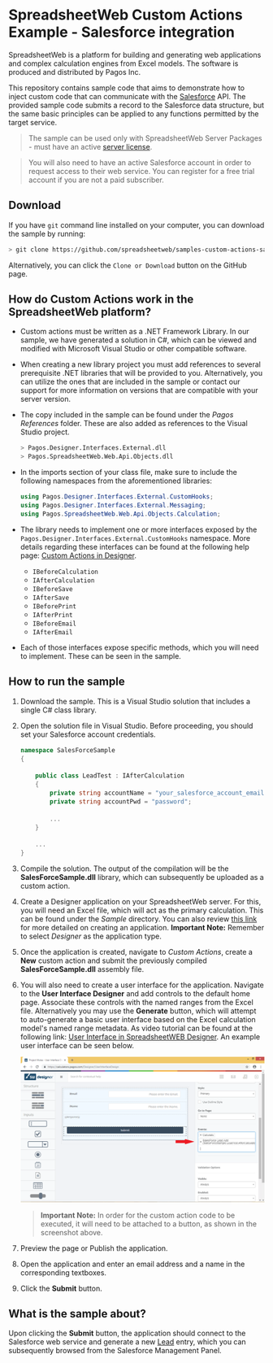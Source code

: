 # SpreadsheetWeb Custom Actions Example - Salesforce integration

SpreadsheetWeb is a platform for building and generating web applications and complex calculation engines from Excel models. The software is produced and distributed by Pagos Inc.

This repository contains sample code that aims to demonstrate how to inject custom code that can communicate with the [Salesforce](https://www.salesforce.com) API. The provided sample code submits a record to the Salesforce data structure, but the same basic principles can be applied to any functions permitted by the target service.

> The sample can be used only with SpreadsheetWeb Server Packages - must have an active [server license](https://www.spreadsheetweb.com/server-pricing/).

> You will also need to have an active Salesforce account in order to request access to their web service. You can register for a free trial account if you are not a paid subscriber.

## Download

If you have `git` command line installed on your computer, you can download the sample by running:

```bash
> git clone https://github.com/spreadsheetweb/samples-custom-actions-salesforce
```

Alternatively, you can click the `Clone or Download` button on the GitHub page.

## How do Custom Actions work in the SpreadsheetWeb platform?

- Custom actions must be written as a .NET Framework Library. In our sample, we have generated a solution in C#, which can be viewed and modified with Microsoft Visual Studio or other compatible software.
- When creating a new library project you must add references to several prerequisite .NET libraries that will be provided to you. Alternatively, you can utilize the ones that are included in the sample or contact our support for more information on versions that are compatible with your server version.
- The copy included in the sample can be found under the _Pagos References_ folder. These are also added as references to the Visual Studio project.

    ```bash
    > Pagos.Designer.Interfaces.External.dll
    > Pagos.SpreadsheetWeb.Web.Api.Objects.dll
    ```

- In the imports section of your class file, make sure to include the following namespaces from the aforementioned libraries:

    ```C#
    using Pagos.Designer.Interfaces.External.CustomHooks;
    using Pagos.Designer.Interfaces.External.Messaging;
    using Pagos.SpreadsheetWeb.Web.Api.Objects.Calculation;
    ```

- The library needs to implement one or more interfaces exposed by the `Pagos.Designer.Interfaces.External.CustomHooks` namespace. More details regarding these interfaces can be found at the following help page: [Custom Actions in Designer](https://pagosinc.atlassian.net/wiki/spaces/SSWEB/pages/501186561/Custom+Actions+in+Designer).

    - `IBeforeCalculation`
    - `IAfterCalculation`
    - `IBeforeSave`
    - `IAfterSave`
    - `IBeforePrint`
    - `IAfterPrint`
    - `IBeforeEmail`
    - `IAfterEmail`

- Each of those interfaces expose specific methods, which you will need to implement. These can be seen in the sample.

## How to run the sample

1. Download the sample. This is a Visual Studio solution that includes a single C# class library.
2. Open the solution file in Visual Studio. Before proceeding, you should set your Salesforce account credentials.

    ```C#
    namespace SalesForceSample
    {
    
        public class LeadTest : IAfterCalculation
        {
            private string accountName = "your_salesforce_account_email";
            private string accountPwd = "password";
            
            ...
        }
        
        ...
    }    
    ```
3. Compile the solution. The output of the compilation will be the **SalesForceSample.dll** library, which can subsequently be uploaded as a custom action.
4. Create a Designer application on your SpreadsheetWeb server. For this, you will need an Excel file, which will act as the primary calculation. This can be found under the _Sample_ directory. You can also review [this link](https://pagosinc.atlassian.net/wiki/spaces/SSWEB/pages/35954/Custom+Applications) for more detailed on creating an application. **Important Note:** Remember to select  _Designer_ as the application type.
5. Once the application is created, navigate to _Custom Actions_, create a **New** custom action and submit the previously compiled **SalesForceSample.dll** assembly file.
6. You will also need to create a user interface for the application. Navigate to the **User Interface Designer** and add controls to the default home page. Associate these controls with the named ranges from the Excel file. Alternatively you may use the **Generate** button, which will attempt to auto-generate a basic user interface based on the Excel calculation model's named range metadata. As video tutorial can be found at the following link: [User Interface in SpreadsheetWEB Designer](https://www.spreadsheetweb.com/project/user-interface-designer/). An example user interface can be seen below.

    ![UI-and-button-with-hook-attached.png](./Images/UI-and-button-with-hook-attached.png)
    
    > **Important Note:** In order for the custom action code to be executed, it will need to be attached to a button, as shown in the screenshot above. 
    
7. Preview the page or Publish the application.
8. Open the application and enter an email address and a name in the corresponding textboxes.
9. Click the **Submit** button.

## What is the sample about?

Upon clicking the **Submit** button, the application should connect to the Salesforce web service and generate a new [Lead](https://developer.salesforce.com/docs/atlas.en-us.sfFieldRef.meta/sfFieldRef/salesforce_field_reference_Lead.htm#!) entry, which you can subsequently browsed from the Salesforce Management Panel.


